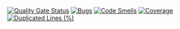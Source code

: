 [![Quality Gate Status](https://sonarcloud.io/api/project_badges/measure?project=felipegvf_apto102&metric=alert_status)](https://sonarcloud.io/summary/new_code?id=felipegvf_apto102)
[![Bugs](https://sonarcloud.io/api/project_badges/measure?project=felipegvf_apto102&metric=bugs)](https://sonarcloud.io/summary/new_code?id=felipegvf_apto102)
[![Code Smells](https://sonarcloud.io/api/project_badges/measure?project=felipegvf_apto102&metric=code_smells)](https://sonarcloud.io/summary/new_code?id=felipegvf_apto102)
[![Coverage](https://sonarcloud.io/api/project_badges/measure?project=felipegvf_apto102&metric=coverage)](https://sonarcloud.io/summary/new_code?id=felipegvf_apto102)
[![Duplicated Lines (%)](https://sonarcloud.io/api/project_badges/measure?project=felipegvf_apto102&metric=duplicated_lines_density)](https://sonarcloud.io/summary/new_code?id=felipegvf_apto102)
